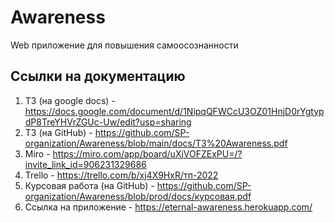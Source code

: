 # Awareness
Web приложение для повышения самоосознанности

## Ссылки на документацию
1. ТЗ (на google docs) - https://docs.google.com/document/d/1NipqQFWCcU3OZ01HnjD0rYgtypdP8TreYHVrZGUc-Uw/edit?usp=sharing
2. ТЗ (на GitHub) - https://github.com/SP-organization/Awareness/blob/main/docs/ТЗ%20Awareness.pdf
3. Miro - https://miro.com/app/board/uXjVOFZExPU=/?invite_link_id=906231329686
4. Trello - https://trello.com/b/xj4X9HxR/тп-2022
5. Курсовая работа (на GitHub) - https://github.com/SP-organization/Awareness/blob/prod/docs/курсовая.pdf
6. Ссылка на приложение - https://eternal-awareness.herokuapp.com/